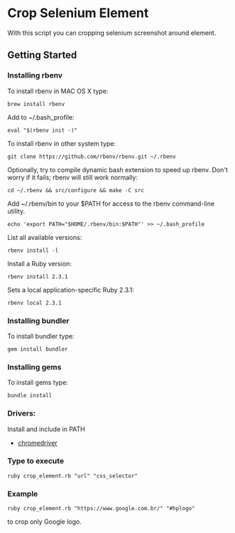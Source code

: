 # Crop Selenium Element

With this script you can cropping selenium screenshot around element.

## Getting Started ##

### Installing rbenv ###
To install rbenv in MAC OS X type:
```shell
brew install rbenv
```

Add to ~/.bash_profile:
```shell
eval "$(rbenv init -)"
```

To install rbenv in other system type:

```shell
git clone https://github.com/rbenv/rbenv.git ~/.rbenv
```
Optionally, try to compile dynamic bash extension to speed up rbenv. Don't worry if it fails; rbenv will still work normally:

```shell
cd ~/.rbenv && src/configure && make -C src
```

Add ~/.rbenv/bin to your $PATH for access to the rbenv command-line utility.

```shell
echo 'export PATH="$HOME/.rbenv/bin:$PATH"' >> ~/.bash_profile
```

List all available versions:
```shell
rbenv install -l
```

Install a Ruby version:
```shell
rbenv install 2.3.1
```

Sets a local application-specific Ruby 2.3.1:
```shell
rbenv local 2.3.1
```

### Installing bundler ###
To install bundler type:
```shell
gem install bundler
```

### Installing gems ###
To install gems type:
```shell
bundle install
```

### Drivers: ###
Install and include in PATH
- [chromedriver](https://sites.google.com/a/chromium.org/chromedriver/)


### Type to execute ###
```shell
ruby crop_element.rb "url" "css_selector"
```

### Example ###
```shell
ruby crop_element.rb "https://www.google.com.br/" "#hplogo"
```

to crop only Google logo.
